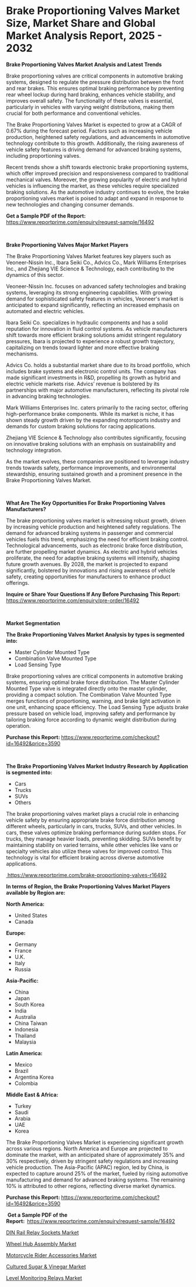 <p><h1>Brake Proportioning Valves Market Size, Market Share and Global Market Analysis Report, 2025 - 2032</h1></p><p><strong>Brake Proportioning Valves Market Analysis and Latest Trends</strong></p>
<p><p>Brake proportioning valves are critical components in automotive braking systems, designed to regulate the pressure distribution between the front and rear brakes. This ensures optimal braking performance by preventing rear wheel lockup during hard braking, enhances vehicle stability, and improves overall safety. The functionality of these valves is essential, particularly in vehicles with varying weight distributions, making them crucial for both performance and conventional vehicles.</p><p>The Brake Proportioning Valves Market is expected to grow at a CAGR of 0.67% during the forecast period. Factors such as increasing vehicle production, heightened safety regulations, and advancements in automotive technology contribute to this growth. Additionally, the rising awareness of vehicle safety features is driving demand for advanced braking systems, including proportioning valves.</p><p>Recent trends show a shift towards electronic brake proportioning systems, which offer improved precision and responsiveness compared to traditional mechanical valves. Moreover, the growing popularity of electric and hybrid vehicles is influencing the market, as these vehicles require specialized braking solutions. As the automotive industry continues to evolve, the brake proportioning valves market is poised to adapt and expand in response to new technologies and changing consumer demands.</p></p>
<p><strong>Get a Sample PDF of the Report:&nbsp;</strong> <a href="https://www.reportprime.com/enquiry/request-sample/16492?utm_campaign=2563&utm_medium=2&utm_source=Github&utm_content=ia&utm_term=17032025&utm_id=brake-proportioning-valves">https://www.reportprime.com/enquiry/request-sample/16492</a></p>
<p>&nbsp;</p>
<p><strong>Brake Proportioning Valves Major Market Players</strong></p>
<p><p>The Brake Proportioning Valves Market features key players such as Veoneer-Nissin Inc., Ibara Seiki Co., Advics Co., Mark Williams Enterprises Inc., and Zhejiang VIE Science & Technology, each contributing to the dynamics of this sector.</p><p>Veoneer-Nissin Inc. focuses on advanced safety technologies and braking systems, leveraging its strong engineering capabilities. With growing demand for sophisticated safety features in vehicles, Veoneer's market is anticipated to expand significantly, reflecting an increased emphasis on automated and electric vehicles.</p><p>Ibara Seiki Co. specializes in hydraulic components and has a solid reputation for innovation in fluid control systems. As vehicle manufacturers shift towards more efficient braking solutions amidst stringent regulatory pressures, Ibara is projected to experience a robust growth trajectory, capitalizing on trends toward lighter and more effective braking mechanisms.</p><p>Advics Co. holds a substantial market share due to its broad portfolio, which includes brake systems and electronic control units. The company has made significant investments in R&D, propelling its growth as hybrid and electric vehicle markets rise. Advics’ revenue is bolstered by its partnerships with major automotive manufacturers, reflecting its pivotal role in advancing braking technologies.</p><p>Mark Williams Enterprises Inc. caters primarily to the racing sector, offering high-performance brake components. While its market is niche, it has shown steady growth driven by the expanding motorsports industry and demands for custom braking solutions for racing applications.</p><p>Zhejiang VIE Science & Technology also contributes significantly, focusing on innovative braking solutions with an emphasis on sustainability and technology integration.</p><p>As the market evolves, these companies are positioned to leverage industry trends towards safety, performance improvements, and environmental stewardship, ensuring sustained growth and a prominent presence in the Brake Proportioning Valves Market.</p></p>
<p>&nbsp;</p>
<p><strong>What Are The Key Opportunities For Brake Proportioning Valves Manufacturers?</strong></p>
<p><p>The brake proportioning valves market is witnessing robust growth, driven by increasing vehicle production and heightened safety regulations. The demand for advanced braking systems in passenger and commercial vehicles fuels this trend, emphasizing the need for efficient braking control. Technological advancements, such as electronic brake force distribution, are further propelling market dynamics. As electric and hybrid vehicles proliferate, the need for adaptive braking systems will intensify, shaping future growth avenues. By 2028, the market is projected to expand significantly, bolstered by innovations and rising awareness of vehicle safety, creating opportunities for manufacturers to enhance product offerings.</p></p>
<p><strong>Inquire or Share Your Questions If Any Before Purchasing This Report:</strong> <a href="https://www.reportprime.com/enquiry/pre-order/16492?utm_campaign=2563&utm_medium=2&utm_source=Github&utm_content=ia&utm_term=17032025&utm_id=brake-proportioning-valves">https://www.reportprime.com/enquiry/pre-order/16492</a></p>
<p>&nbsp;</p>
<p><strong>Market Segmentation</strong></p>
<p><strong>The Brake Proportioning Valves Market Analysis by types is segmented into:</strong></p>
<p><ul><li>Master Cylinder Mounted Type</li><li>Combination Valve Mounted Type</li><li>Load Sensing Type</li></ul></p>
<p><p>Brake proportioning valves are critical components in automotive braking systems, ensuring optimal brake force distribution. The Master Cylinder Mounted Type valve is integrated directly onto the master cylinder, providing a compact solution. The Combination Valve Mounted Type merges functions of proportioning, warning, and brake light activation in one unit, enhancing space efficiency. The Load Sensing Type adjusts brake pressure based on vehicle load, improving safety and performance by tailoring braking force according to dynamic weight distribution during operation.</p></p>
<p><strong>Purchase this Report:&nbsp;</strong><a href="https://www.reportprime.com/checkout?id=16492&price=3590&utm_campaign=2563&utm_medium=2&utm_source=Github&utm_content=ia&utm_term=17032025&utm_id=brake-proportioning-valves">https://www.reportprime.com/checkout?id=16492&price=3590</a></p>
<p>&nbsp;</p>
<p><strong>The Brake Proportioning Valves Market Industry Research by Application is segmented into:</strong></p>
<p><ul><li>Cars</li><li>Trucks</li><li>SUVs</li><li>Others</li></ul></p>
<p><p>The brake proportioning valves market plays a crucial role in enhancing vehicle safety by ensuring appropriate brake force distribution among different wheels, particularly in cars, trucks, SUVs, and other vehicles. In cars, these valves optimize braking performance during sudden stops. For trucks, they manage heavier loads, preventing skidding. SUVs benefit by maintaining stability on varied terrains, while other vehicles like vans or specialty vehicles also utilize these valves for improved control. This technology is vital for efficient braking across diverse automotive applications.</p></p>
<p><a href="https://www.reportprime.com/brake-proportioning-valves-r16492?utm_campaign=2563&utm_medium=2&utm_source=Github&utm_content=ia&utm_term=17032025&utm_id=brake-proportioning-valves">&nbsp;https://www.reportprime.com/brake-proportioning-valves-r16492</a></p>
<p><strong>In terms of Region, the Brake Proportioning Valves Market Players available by Region are:</strong></p>
<p>
    <p> <strong> North America: </strong>
        <ul>
            <li>United States</li>
            <li>Canada</li>
        </ul>
        </p> 
    <p> <strong> Europe: </strong>
        <ul>
            <li>Germany</li>
            <li>France</li>
            <li>U.K.</li>
            <li>Italy</li>
            <li>Russia</li>
        </ul>
        </p> 
    <p> <strong> Asia-Pacific: </strong>
        <ul>
            <li>China</li>
            <li>Japan</li>
            <li>South Korea</li>
            <li>India</li>
            <li>Australia</li>
            <li>China Taiwan</li>
            <li>Indonesia</li>
            <li>Thailand</li>
            <li>Malaysia</li>
        </ul>
        </p> 
    <p> <strong> Latin America: </strong>
        <ul>
            <li>Mexico</li>
            <li>Brazil</li>
            <li>Argentina Korea</li>
            <li>Colombia</li>
        </ul>
        </p> 
    <p> <strong> Middle East & Africa: </strong>
        <ul>
            <li>Turkey</li>
            <li>Saudi</li>
            <li>Arabia</li>
            <li>UAE</li>
            <li>Korea</li>
        </ul>
    </p>
    </p>
<p><p>The Brake Proportioning Valves Market is experiencing significant growth across various regions. North America and Europe are projected to dominate the market, with an anticipated share of approximately 35% and 30% respectively, driven by stringent safety regulations and increasing vehicle production. The Asia-Pacific (APAC) region, led by China, is expected to capture around 25% of the market, fueled by rising automotive manufacturing and demand for advanced braking systems. The remaining 10% is attributed to other regions, reflecting diverse market dynamics.</p></p>
<p><strong>Purchase this Report: </strong><a href="https://www.reportprime.com/checkout?id=16492&price=3590&utm_campaign=2563&utm_medium=2&utm_source=Github&utm_content=ia&utm_term=17032025&utm_id=brake-proportioning-valves">https://www.reportprime.com/checkout?id=16492&price=3590</a></p>
<p>&nbsp;<strong>Get a Sample PDF of the Report:&nbsp;&nbsp;</strong><a href="https://www.reportprime.com/enquiry/request-sample/16492?utm_campaign=2563&utm_medium=2&utm_source=Github&utm_content=ia&utm_term=17032025&utm_id=brake-proportioning-valves">https://www.reportprime.com/enquiry/request-sample/16492</a></p>
<p><strong></strong></p>
<p><p><a href="https://www.linkedin.com/pulse/comprehensive-study-din-rail-relay-sockets-market-size-dynamics-varre?utm_campaign=2563&utm_medium=2&utm_source=Github&utm_content=ia&utm_term=17032025&utm_id=brake-proportioning-valves">DIN Rail Relay Sockets Market</a></p><p><a href="https://github.com/zahrigayda1h/Market-Research-Report-List-1/blob/main/wheel-hub-assembly-market.md?utm_campaign=2563&utm_medium=2&utm_source=Github&utm_content=ia&utm_term=17032025&utm_id=brake-proportioning-valves">Wheel Hub Assembly Market</a></p><p><a href="https://github.com/JakirUddin511/Market-Research-Report-List-2/blob/main/motorcycle-rider-accessories-market.md?utm_campaign=2563&utm_medium=2&utm_source=Github&utm_content=ia&utm_term=17032025&utm_id=brake-proportioning-valves">Motorcycle Rider Accessories Market</a></p><p><a href="https://www.linkedin.com/pulse/navigating-cultured-sugar-vinegar-market-growth-42-cagr-key-trends-xwnuc?utm_campaign=2563&utm_medium=2&utm_source=Github&utm_content=ia&utm_term=17032025&utm_id=brake-proportioning-valves">Cultured Sugar & Vinegar Market</a></p><p><a href="https://www.linkedin.com/pulse/global-level-monitoring-relays-markets-growth-journey-current-i5hme?utm_campaign=2563&utm_medium=2&utm_source=Github&utm_content=ia&utm_term=17032025&utm_id=brake-proportioning-valves">Level Monitoring Relays Market</a></p></p>